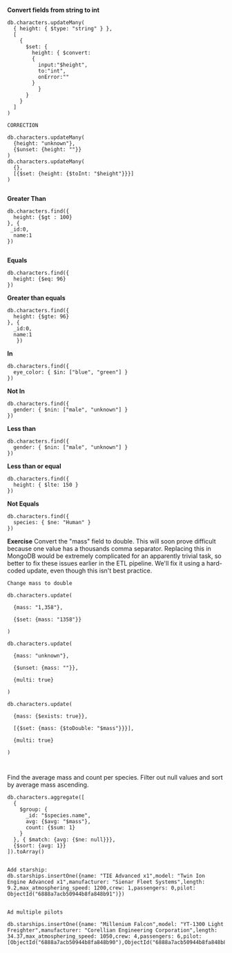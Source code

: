 **Convert fields from string to int**

``` 
db.characters.updateMany(
  { height: { $type: "string" } },
  [
    {
      $set: {
        height: { $convert: 
        {
          input:"$height",
          to:"int",
          onError:""
        }
          }
      }
    }
  ]
)

CORRECTION 

db.characters.updateMany(
  {height: "unknown"},
  {$unset: {height: ""}}
)
db.characters.updateMany(
  {},
  [{$set: {height: {$toInt: "$height"}}}]
)
 
```

**Greater Than**
```
db.characters.find({
  height: {$gt : 100}
}, {
 _id:0, 
  name:1
})
 
```

**Equals**
```
db.characters.find({
  height: {$eq: 96}
})
```
**Greater than equals**
```
db.characters.find({
  height: {$gte: 96}
}, {
  _id:0, 
  name:1
   })
```
**In**
```
db.characters.find({
  eye_color: { $in: ["blue", "green"] }
})
```
**Not In**
```
db.characters.find({
  gender: { $nin: ["male", "unknown"] }
})

```
**Less than**
```
db.characters.find({
  gender: { $nin: ["male", "unknown"] }
})
```
**Less than or equal**
```
db.characters.find({
  height: { $lte: 150 }
})
```
**Not Equals**
```
db.characters.find({
  species: { $ne: "Human" }
})

```
**Exercise**
Convert the "mass" field to double. This will soon prove difficult because one value has a thousands comma separator. Replacing this in MongoDB would be extremely complicated for an apparently trivial task, so better to fix these issues earlier in the ETL pipeline. We'll fix it using a hard-coded update, even though this isn't best practice.

```
Change mass to double
 
db.characters.update(

  {mass: "1,358"},

  {$set: {mass: "1358"}}

)
 
db.characters.update(

  {mass: "unknown"},

  {$unset: {mass: ""}},

  {multi: true}

)
 
db.characters.update(

  {mass: {$exists: true}},

  [{$set: {mass: {$toDouble: "$mass"}}}],

  {multi: true}

)
 
 
```

Find the average mass and count per species. Filter out null values and sort by average mass ascending.

```
db.characters.aggregate([
  {
    $group: {
      _id: "$species.name",
      avg: {$avg: "$mass"},
      count: {$sum: 1}
    }
  }, { $match: {avg: {$ne: null}}},
  {$sort: {avg: 1}}
]).toArray()


```
```
Add starship:
db.starships.insertOne({name: "TIE Advanced x1",model: "Twin Ion Engine Advanced x1",manufacturer: "Sienar Fleet Systems",length: 9.2,max_atmosphering_speed: 1200,crew: 1,passengers: 0,pilot: ObjectId("6888a7acb50944b8fa848b91")})
 
 
Ad multiple pilots 

db.starships.insertOne({name: "Millenium Falcon",model: "YT-1300 Light Freighter",manufacturer: "Corellian Engineering Corporation",length: 34.37,max_atmosphering_speed: 1050,crew: 4,passengers: 6,pilot: [ObjectId("6888a7acb50944b8fa848b90"),ObjectId("6888a7acb50944b8fa848b86"),ObjectId("6888a7acb50944b8fa848b74"),ObjectId("6888a7acb50944b8fa848b4f")]})
```